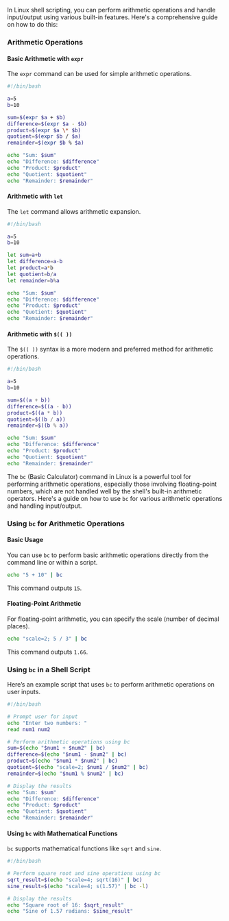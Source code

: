 In Linux shell scripting, you can perform arithmetic operations and handle input/output using various built-in features. Here's a comprehensive guide on how to do this:

### Arithmetic Operations

#### Basic Arithmetic with `expr`

The `expr` command can be used for simple arithmetic operations.

```sh
#!/bin/bash

a=5
b=10

sum=$(expr $a + $b)
difference=$(expr $a - $b)
product=$(expr $a \* $b)
quotient=$(expr $b / $a)
remainder=$(expr $b % $a)

echo "Sum: $sum"
echo "Difference: $difference"
echo "Product: $product"
echo "Quotient: $quotient"
echo "Remainder: $remainder"
```

#### Arithmetic with `let`

The `let` command allows arithmetic expansion.

```sh
#!/bin/bash

a=5
b=10

let sum=a+b
let difference=a-b
let product=a*b
let quotient=b/a
let remainder=b%a

echo "Sum: $sum"
echo "Difference: $difference"
echo "Product: $product"
echo "Quotient: $quotient"
echo "Remainder: $remainder"
```

#### Arithmetic with `$(( ))`

The `$(( ))` syntax is a more modern and preferred method for arithmetic operations.

```sh
#!/bin/bash

a=5
b=10

sum=$((a + b))
difference=$((a - b))
product=$((a * b))
quotient=$((b / a))
remainder=$((b % a))

echo "Sum: $sum"
echo "Difference: $difference"
echo "Product: $product"
echo "Quotient: $quotient"
echo "Remainder: $remainder"
```

The `bc` (Basic Calculator) command in Linux is a powerful tool for performing arithmetic operations, especially those involving floating-point numbers, which are not handled well by the shell's built-in arithmetic operators. Here's a guide on how to use `bc` for various arithmetic operations and handling input/output.

### Using `bc` for Arithmetic Operations

#### Basic Usage

You can use `bc` to perform basic arithmetic operations directly from the command line or within a script.

```sh
echo "5 + 10" | bc
```

This command outputs `15`.

#### Floating-Point Arithmetic

For floating-point arithmetic, you can specify the scale (number of decimal places).

```sh
echo "scale=2; 5 / 3" | bc
```

This command outputs `1.66`.

### Using `bc` in a Shell Script

Here’s an example script that uses `bc` to perform arithmetic operations on user inputs.

```sh
#!/bin/bash

# Prompt user for input
echo "Enter two numbers: "
read num1 num2

# Perform arithmetic operations using bc
sum=$(echo "$num1 + $num2" | bc)
difference=$(echo "$num1 - $num2" | bc)
product=$(echo "$num1 * $num2" | bc)
quotient=$(echo "scale=2; $num1 / $num2" | bc)
remainder=$(echo "$num1 % $num2" | bc)

# Display the results
echo "Sum: $sum"
echo "Difference: $difference"
echo "Product: $product"
echo "Quotient: $quotient"
echo "Remainder: $remainder"
```


#### Using `bc` with Mathematical Functions

`bc` supports mathematical functions like `sqrt` and `sine`.

```sh
#!/bin/bash

# Perform square root and sine operations using bc
sqrt_result=$(echo "scale=4; sqrt(16)" | bc)
sine_result=$(echo "scale=4; s(1.57)" | bc -l)

# Display the results
echo "Square root of 16: $sqrt_result"
echo "Sine of 1.57 radians: $sine_result"
```

